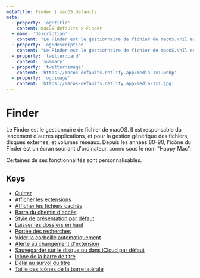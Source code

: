 ```yaml
---
metaTitle: Finder | macOS defaults
meta:
  - property: 'og:title'
    content: macOS defaults > Finder
  - name: 'description'
    content: "Le Finder est le gestionnaire de fichier de macOS.\nIl est responsable du lancement d'autres applications,\net pour la gestion générique des fichiers, disques externes, et volumes réseaux.\nDepuis les années 80-90, l'icône du Finder est un écran souriant d'ordinateur, connu sous le nom &quot;Happy Mac&quot;.\n\nCertaines de ses fonctionnalités sont personnalisables.\n"
  - property: 'og:description'
    content: "Le Finder est le gestionnaire de fichier de macOS.\nIl est responsable du lancement d'autres applications,\net pour la gestion générique des fichiers, disques externes, et volumes réseaux.\nDepuis les années 80-90, l'icône du Finder est un écran souriant d'ordinateur, connu sous le nom &quot;Happy Mac&quot;.\n\nCertaines de ses fonctionnalités sont personnalisables.\n"
  - property: 'twitter:card'
    content: 'summary'
  - property: 'twitter:image'
    content: 'https://macos-defaults.netlify.app/media-1x1.webp'
  - property: 'og:image'
    content: 'https://macos-defaults.netlify.app/media-1x1.jpg'
---
```


# Finder

Le Finder est le gestionnaire de fichier de macOS.
Il est responsable du lancement d'autres applications,
et pour la gestion générique des fichiers, disques externes, et volumes réseaux.
Depuis les années 80-90, l'icône du Finder est un écran souriant d'ordinateur, connu sous le nom "Happy Mac".

Certaines de ses fonctionnalités sont personnalisables.

## Keys

- [Quitter](./quitmenuitem.md)
- [Afficher les extensions](./appleshowallextensions.md)
- [Afficher les fichiers cachés](./appleshowallfiles.md)
- [Barre du chemin d&#x27;accès](./showpathbar.md)
- [Style de présentation par défaut](./fxpreferredviewstyle.md)
- [Laisser les dossiers en haut](./_fxsortfoldersfirst.md)
- [Portée des recherches](./fxdefaultsearchscope.md)
- [Vider la corbeille automatiquement](./fxremoveoldtrashitems.md)
- [Alerte au changement d&#x27;extension](./fxenableextensionchangewarning.md)
- [Sauvegarder sur le disque ou dans iCloud par défaut](./nsdocumentsavenewdocumentstocloud.md)
- [Icône de la barre de titre](./showwindowtitlebaricons.md)
- [Délai au survol du titre](./nstoolbartitleviewrolloverdelay.md)
- [Taille des icônes de la barre latérale](./nstableviewdefaultsizemode.md)
